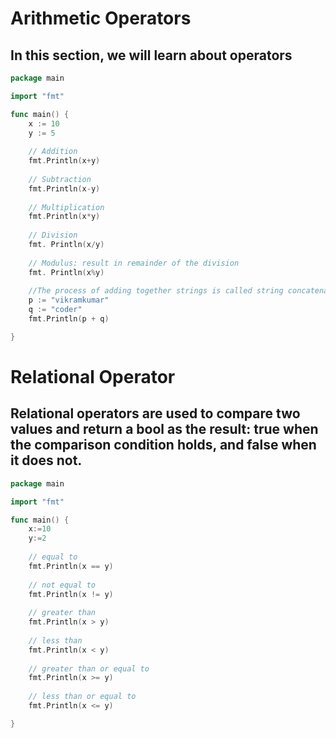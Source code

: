 # Arithmetic Operators
## In this section, we will learn about operators

```go
package main

import "fmt"

func main() {
    x := 10
    y := 5
    
    // Addition
    fmt.Println(x+y)
    
    // Subtraction
    fmt.Println(x-y)
    
    // Multiplication
    fmt.Println(x*y)
    
    // Division
    fmt. Println(x/y)
    
    // Modulus: result in remainder of the division
    fmt. Println(x%y)
    
    //The process of adding together strings is called string concatenation.
    p := "vikramkumar"
    q := "coder"
    fmt.Println(p + q)

}
```

# Relational Operator

## Relational operators are used to compare two values and return a bool as the result: true when the comparison condition holds, and false when it does not.

```go
package main

import "fmt"

func main() {
    x:=10
    y:=2
    
    // equal to
    fmt.Println(x == y)
    
    // not equal to
    fmt.Println(x != y)
    
    // greater than
    fmt.Println(x > y)
    
    // less than
    fmt.Println(x < y)
    
    // greater than or equal to
    fmt.Println(x >= y)
    
    // less than or equal to
    fmt.Println(x <= y)

}
```
